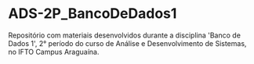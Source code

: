 # ADS-2P_BancoDeDados1
Repositório com materiais desenvolvidos durante a disciplina 'Banco de Dados 1', 2° período do curso de Análise e Desenvolvimento de Sistemas, no IFTO Campus Araguaína.
